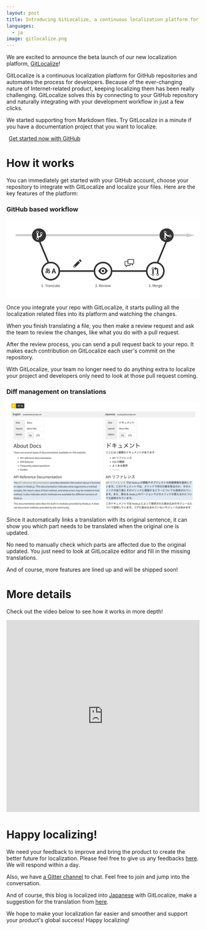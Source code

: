 ```yaml
---
layout: post
title: Introducing GitLocalize, a continuous localization platform for GitHub repository
languages:
  - ja
image: gitlocalize.png
---
```


We are excited to announce the beta launch of our new localization platform, [GitLocalize](https://gitlocalize.com)!

GitLocalize is a continuous localization platform for GitHub repositories and automates the process for developers. Because of the ever-changing nature of Internet-related product, keeping localizing them has been really challenging. GitLocalize solves this by connecting to your GitHub repository and naturally integrating with your development workflow in just a few clicks.

We started supporting from Markdown files. Try GitLocalize in a minute if you have a documentation project that you want to localize.

<a class="btn btn-hero" href="https://gitlocalize.com/auth/github">
  <i class="fa fa-github"></i><span style="margin-left: 6px;">Get started now with GitHub</span>
</a>

# How it works

You can immediately get started with your GitHub account, choose your repository to integrate with GitLocalize and localize your files. Here are the key features of the platform:

### GitHub based workflow

![GitHub based workflow](/img/flow.png)

Once you integrate your repo with GitLocalize, it starts pulling all the localization related files into its platform and watching the changes.

When you finish translating a file, you then make a review request and ask the team to review the changes, like what you do with a pull request.

After the review process, you can send a pull request back to your repo. It makes each contribution on GitLocalize each user's commit on the repository.

With GitLocalize, your team no longer need to do anything extra to localize your project and developers only need to look at those pull request coming.

### Diff management on translations

![Diff management](/img/diff_management.png)

Since it automatically links a translation with its original sentence, it can show you which part needs to be translated when the original one is updated.

No need to manually check which parts are affected due to the original updated. You just need to look at GitLocalize editor and fill in the missing translations.

And of course, more features are lined up and will be shipped soon!

# More details

Check out the video below to see how it works in more depth!

<iframe src="https://www.youtube.com/embed/b09LDukIJiU" frameborder="0" allowfullscreen style="width: 100%; height: 500px"></iframe>

# Happy localizing!

We need your feedback to improve and bring the product to create the better future for localization. Please feel free to give us any feedbacks [here](https://gitlocalize.com/inquiries/new). We will respond within a day.

Also, we have [a Gitter channel](https://gitter.im/gitlocalize/Lobby?utm_source=share-link&utm_medium=link&utm_campaign=share-link) to chat. Feel free to join and jump into the conversation.

And of course, this blog is localized into [Japanese](httpw://blog.gitlocalize.com/posts/ja/introducing-gitlocalize.html) with GitLocalize, make a suggestion for the translation from [here](https://gitlocalize.com/repo/80).

We hope to make your localization far easier and smoother and support your product's global success! Happy localizing!
